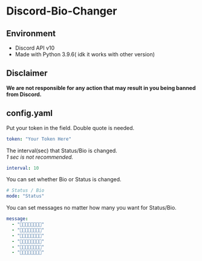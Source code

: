 # Discord-Bio-Changer

## Environment
- Discord API v10
- Made with Python 3.9.6( idk it works with other version)

## Disclaimer
**We are not responsible for any action that may result in you being banned from Discord.**
## config.yaml
Put your token in the field.
Double quote is needed.
```yaml
token: "Your Token Here"
```

The interval(sec) that Status/Bio is changed.</br>
*1 sec is not recommended.*
```yaml
interval: 10
```

You can set whether Bio or Status is changed.
```yaml
# Status / Bio
mode: "Status"
```

You can set messages no matter how many you want for Status/Bio.
```yaml
message:
  - "🧡🤍🧡🤍🧡🤍🧡🤍"
  - "🤍🧡🤍🧡🤍🧡🤍🧡"
  - "🧡🤍🧡🤍🧡🤍🧡🤍"
  - "🤍🧡🤍🧡🤍🧡🤍🧡"
  - "🧡🤍🧡🤍🧡🤍🧡🤍"
  - "🤍🧡🤍🧡🤍🧡🤍🧡"
```
